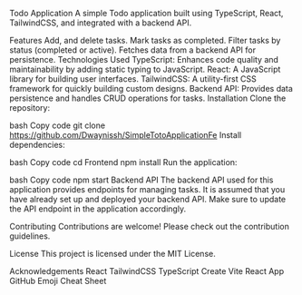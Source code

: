 Todo Application
A simple Todo application built using TypeScript, React, TailwindCSS, and integrated with a backend API.

Features
Add, and delete tasks.
Mark tasks as completed.
Filter tasks by status (completed or active).
Fetches data from a backend API for persistence.
Technologies Used
TypeScript: Enhances code quality and maintainability by adding static typing to JavaScript.
React: A JavaScript library for building user interfaces.
TailwindCSS: A utility-first CSS framework for quickly building custom designs.
Backend API: Provides data persistence and handles CRUD operations for tasks.
Installation
Clone the repository:

bash
Copy code
git clone https://github.com/Dwaynissh/SimpleTotoApplicationFe
Install dependencies:

bash
Copy code
cd Frontend
npm install
Run the application:

bash
Copy code
npm start
Backend API
The backend API used for this application provides endpoints for managing tasks. It is assumed that you have already set up and deployed your backend API. Make sure to update the API endpoint in the application accordingly.

Contributing
Contributions are welcome! Please check out the contribution guidelines.

License
This project is licensed under the MIT License.

Acknowledgements
React
TailwindCSS
TypeScript
Create Vite React App
GitHub Emoji Cheat Sheet
